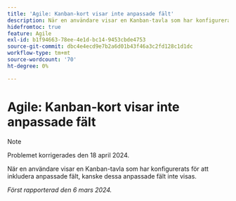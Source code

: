 ```yaml
---
title: 'Agile: Kanban-kort visar inte anpassade fält'
description: När en användare visar en Kanban-tavla som har konfigurerats för att inkludera anpassade fält, kanske dessa anpassade fält inte visas.
hidefromtoc: true
feature: Agile
exl-id: b1f94663-78ee-4e1d-bc14-9453cbde4753
source-git-commit: dbc4e4ecd9e7b2a6d01b43f46a3c2fd128c1d1dc
workflow-type: tm+mt
source-wordcount: '70'
ht-degree: 0%

---
```


# Agile: Kanban-kort visar inte anpassade fält

>[!NOTE]
>
>Problemet korrigerades den 18 april 2024.

När en användare visar en Kanban-tavla som har konfigurerats för att inkludera anpassade fält, kanske dessa anpassade fält inte visas.

_Först rapporterad den 6 mars 2024._
